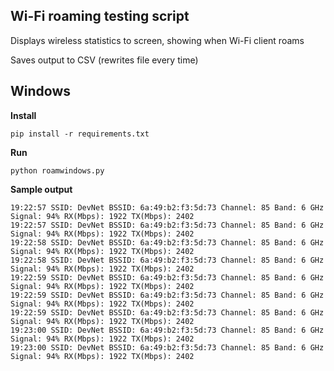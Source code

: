Wi-Fi roaming testing script
----------------------------

Displays wireless statistics to screen, showing when Wi-Fi client roams

Saves output to CSV (rewrites file every time)

Windows
-------

**Install**
```
pip install -r requirements.txt
```

**Run**
```
python roamwindows.py
```

**Sample output**
```
19:22:57 SSID: DevNet BSSID: 6a:49:b2:f3:5d:73 Channel: 85 Band: 6 GHz Signal: 94% RX(Mbps): 1922 TX(Mbps): 2402
19:22:57 SSID: DevNet BSSID: 6a:49:b2:f3:5d:73 Channel: 85 Band: 6 GHz Signal: 94% RX(Mbps): 1922 TX(Mbps): 2402
19:22:58 SSID: DevNet BSSID: 6a:49:b2:f3:5d:73 Channel: 85 Band: 6 GHz Signal: 94% RX(Mbps): 1922 TX(Mbps): 2402
19:22:58 SSID: DevNet BSSID: 6a:49:b2:f3:5d:73 Channel: 85 Band: 6 GHz Signal: 94% RX(Mbps): 1922 TX(Mbps): 2402
19:22:59 SSID: DevNet BSSID: 6a:49:b2:f3:5d:73 Channel: 85 Band: 6 GHz Signal: 94% RX(Mbps): 1922 TX(Mbps): 2402
19:22:59 SSID: DevNet BSSID: 6a:49:b2:f3:5d:73 Channel: 85 Band: 6 GHz Signal: 94% RX(Mbps): 1922 TX(Mbps): 2402
19:22:59 SSID: DevNet BSSID: 6a:49:b2:f3:5d:73 Channel: 85 Band: 6 GHz Signal: 94% RX(Mbps): 1922 TX(Mbps): 2402
19:23:00 SSID: DevNet BSSID: 6a:49:b2:f3:5d:73 Channel: 85 Band: 6 GHz Signal: 94% RX(Mbps): 1922 TX(Mbps): 2402
19:23:00 SSID: DevNet BSSID: 6a:49:b2:f3:5d:73 Channel: 85 Band: 6 GHz Signal: 94% RX(Mbps): 1922 TX(Mbps): 2402
```
